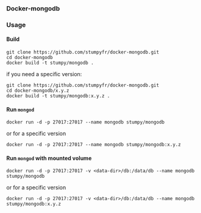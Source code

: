 ### Docker-mongodb


### Usage

#### Build

```
git clone https://github.com/stumpyfr/docker-mongodb.git
cd docker-mongodb
docker build -t stumpy/mongodb .
```

if you need a specific version:

```
git clone https://github.com/stumpyfr/docker-mongodb.git
cd docker-mongodb/x.y.z
docker build -t stumpy/mongodb:x.y.z .
```

#### Run `mongod`

`docker run -d -p 27017:27017 --name mongodb stumpy/mongodb`

or for a specific version

`docker run -d -p 27017:27017 --name mongodb stumpy/mongodb:x.y.z`

#### Run `mongod` with mounted volume

`docker run -d -p 27017:27017 -v <data-dir>/db:/data/db --name mongodb stumpy/mongodb`

or for a specific version

`docker run -d -p 27017:27017 -v <data-dir>/db:/data/db --name mongodb stumpy/mongodb:x.y.z`